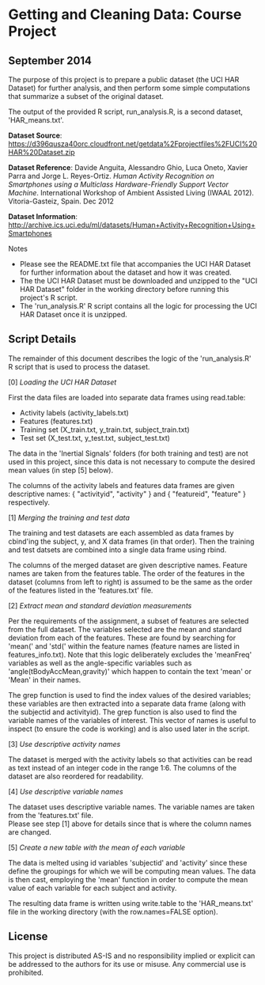 # Getting and Cleaning Data: Course Project
## September 2014

The purpose of this project is to prepare a public dataset (the UCI HAR Dataset) for further analysis, and then perform some simple computations that summarize a subset of the original dataset.

The output of the provided R script, run_analysis.R, is a second dataset, 'HAR_means.txt'.

__Dataset Source__: https://d396qusza40orc.cloudfront.net/getdata%2Fprojectfiles%2FUCI%20HAR%20Dataset.zip

__Dataset Reference__: Davide Anguita, Alessandro Ghio, Luca Oneto, Xavier Parra and Jorge L. Reyes-Ortiz. _Human Activity Recognition on Smartphones using a Multiclass Hardware-Friendly Support Vector Machine_. International Workshop of Ambient Assisted Living (IWAAL 2012). Vitoria-Gasteiz, Spain. Dec 2012

__Dataset Information__: http://archive.ics.uci.edu/ml/datasets/Human+Activity+Recognition+Using+Smartphones

Notes
* Please see the README.txt file that accompanies the UCI HAR Dataset for further information about the dataset and how it was created.
* The the UCI HAR Dataset must be downloaded and unzipped to the "UCI HAR Dataset" folder in the working directory before running this project's R script.
* The 'run_analysis.R' R script contains all the logic for processing the UCI HAR Dataset once it is unzipped.


## Script Details

The remainder of this document describes the logic of the 'run_analysis.R' R script that is used to process the dataset.

[0] _Loading the UCI HAR Dataset_

First the data files are loaded into separate data frames using read.table:
* Activity labels (activity_labels.txt)
* Features (features.txt)
* Training set (X_train.txt, y_train.txt, subject_train.txt)
* Test set (X_test.txt, y_test.txt, subject_test.txt)

The data in the 'Inertial Signals' folders (for both training and test) are not used in this project, since this data is not necessary to compute the desired mean values (in step [5] below).

The columns of the activity labels and features data frames are given descriptive names: { "activityid", "activity" } and { "featureid", "feature" } respectively.

[1] _Merging the training and test data_

The training and test datasets are each assembled as data frames by cbind'ing the subject, y, and X data frames (in that order). Then the training and test datsets are combined into a single data frame using rbind.

The columns of the merged dataset are given descriptive names.  Feature names are taken from the features table.
The order of the features in the dataset (columns from left to right) is assumed to be the same as the order of the features listed in the 'features.txt' file.

[2] _Extract mean and standard deviation measurements_

Per the requirements of the assignment, a subset of features are selected from the full dataset.
The variables selected are the mean and standard deviation from each of the features.
These are found by searching for 'mean(' and 'std(' within the feature names (feature names are listed in features_info.txt).
Note that this logic deliberately excludes the 'meanFreq' variables as well as the angle-specific variables such as 'angle(tBodyAccMean,gravity)' which happen to contain the text 'mean' or 'Mean' in their names.

The grep function is used to find the index values of the desired variables; these variables are then extracted into a separate data frame (along with the subjectid and activityid).
The grep function is also used to find the variable names of the variables of interest.  This vector of names is useful to inspect (to ensure the code is working) and is also used later in the script.

[3] _Use descriptive activity names_

The dataset is merged with the activity labels so that activities can be read as text instead of an integer code in the range 1:6.
The columns of the dataset are also reordered for readability.

[4] _Use descriptive variable names_

The dataset uses descriptive variable names.  The variable names are taken from the 'features.txt' file.  
Please see step [1] above for details since that is where the column names are changed.

[5] _Create a new table with the mean of each variable_

The data is melted using id variables 'subjectid' and 'activity' since these define the groupings for which we will be computing mean values.
The data is then cast, employing the 'mean' function in order to compute the mean value of each variable for each subject and activity.

The resulting data frame is written using write.table to the 'HAR_means.txt' file in the working directory (with the row.names=FALSE option).


## License

This project is distributed AS-IS and no responsibility implied or explicit can be addressed to the authors for its use or misuse. Any commercial use is prohibited.
